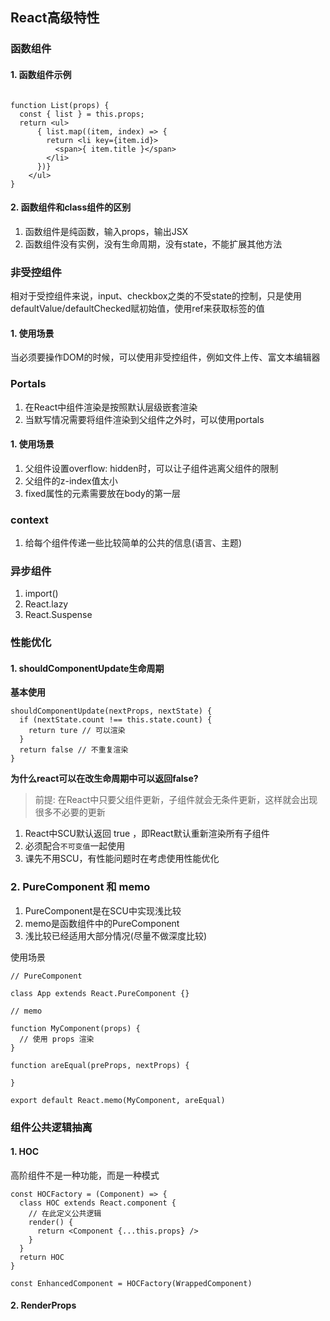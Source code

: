 ## React高级特性

### 函数组件

#### 1. 函数组件示例

```

function List(props) {
  const { list } = this.props;
  return <ul> 
      { list.map((item, index) => {
        return <li key={item.id}>
          <span>{ item.title }</span>
        </li>
      })}
    </ul>
}
```

#### 2. 函数组件和class组件的区别

1. 函数组件是纯函数，输入props，输出JSX
2. 函数组件没有实例，没有生命周期，没有state，不能扩展其他方法


### 非受控组件

相对于受控组件来说，input、checkbox之类的不受state的控制，只是使用defaultValue/defaultChecked赋初始值，使用ref来获取标签的值

#### 1. 使用场景

当必须要操作DOM的时候，可以使用非受控组件，例如文件上传、富文本编辑器

### Portals

1. 在React中组件渲染是按照默认层级嵌套渲染
2. 当默写情况需要将组件渲染到父组件之外时，可以使用portals

#### 1. 使用场景

1. 父组件设置overflow: hidden时，可以让子组件逃离父组件的限制
2. 父组件的z-index值太小
3. fixed属性的元素需要放在body的第一层

### context

1. 给每个组件传递一些比较简单的公共的信息(语言、主题)

### 异步组件

1. import()
2. React.lazy
3. React.Suspense

### 性能优化

#### 1. shouldComponentUpdate生命周期

**基本使用**
```
shouldComponentUpdate(nextProps, nextState) {
  if (nextState.count !== this.state.count) {
    return ture // 可以渲染
  }
  return false // 不重复渲染
}
```

**为什么react可以在改生命周期中可以返回false?**

> 前提: 在React中只要父组件更新，子组件就会无条件更新，这样就会出现很多不必要的更新

1. React中SCU默认返回 true ，即React默认重新渲染所有子组件
2. 必须配合`不可变值`一起使用
3. 课先不用SCU，有性能问题时在考虑使用性能优化

### 2. PureComponent 和 memo

1. PureComponent是在SCU中实现浅比较
2. memo是函数组件中的PureComponent
3. 浅比较已经适用大部分情况(尽量不做深度比较)

使用场景

```
// PureComponent

class App extends React.PureComponent {}

// memo

function MyComponent(props) {
  // 使用 props 渲染
}

function areEqual(preProps, nextProps) {

}

export default React.memo(MyComponent, areEqual)
```

### 组件公共逻辑抽离

#### 1. HOC

高阶组件不是一种功能，而是一种模式
```
const HOCFactory = (Component) => {
  class HOC extends React.component {
    // 在此定义公共逻辑
    render() {
      return <Component {...this.props} />
    }
  }
  return HOC
}

const EnhancedComponent = HOCFactory(WrappedComponent)
```
#### 2. RenderProps

